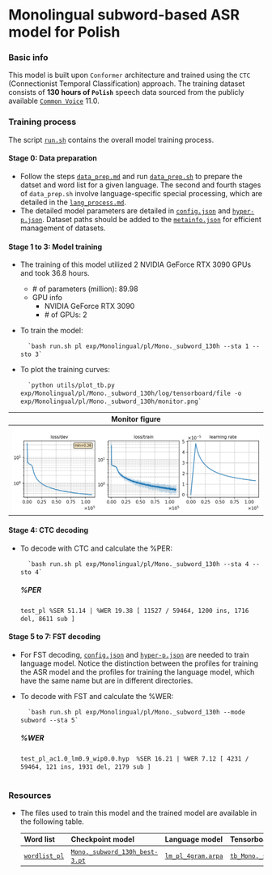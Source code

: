 # Monolingual subword-based ASR model for Polish
### Basic info

This model is built upon `Conformer` architecture and trained using the `CTC` (Connectionist Temporal Classification) approach. The training dataset consists of __130 hours of `Polish`__ speech data sourced from the publicly available [`Common Voice`](https://commonvoice.mozilla.org/) 11.0.


### Training process

The script [`run.sh`](../../../run.sh) contains the overall model training process.

#### Stage 0: Data preparation
* Follow the steps [`data_prep.md`](../../../local/data_prep.md) and run [`data_prep.sh`](../../../local/data_prep.sh) to prepare the datset and word list for a given language. The second and fourth stages of `data_prep.sh` involve language-specific special processing, which are detailed in the [`lang_process.md`](../../../lang-process/pl/lang_process.md). 
* The detailed model parameters are detailed in [`config.json`](config.json) and [`hyper-p.json`](hyper-p.json). Dataset paths should be added to the [`metainfo.json`](../../../data/metainfo.json) for efficient management of datasets.

#### Stage 1 to 3: Model training
* The training of this model utilized 2 NVIDIA GeForce RTX 3090 GPUs and took 36.8 hours.
    * \# of parameters (million): 89.98
    * GPU info 
        * NVIDIA GeForce RTX 3090
        * \# of GPUs: 2

* To train the model:

        `bash run.sh pl exp/Monolingual/pl/Mono._subword_130h --sta 1 --sto 3`
* To plot the training curves:

        `python utils/plot_tb.py exp/Monolingual/pl/Mono._subword_130h/log/tensorboard/file -o exp/Monolingual/pl/Mono._subword_130h/monitor.png`

|     Monitor figure    |
|:-----------------------:|
|![tb-plot](./monitor.png)|

#### Stage 4: CTC decoding
* To decode with CTC and calculate the %PER:

        `bash run.sh pl exp/Monolingual/pl/Mono._subword_130h --sta 4 --sto 4`

    ##### %PER
    ```
    test_pl %SER 51.14 | %WER 19.38 [ 11527 / 59464, 1200 ins, 1716 del, 8611 sub ]

    ```

#### Stage 5 to 7: FST decoding
* For FST decoding, [`config.json`](./lm/config.json) and [`hyper-p.json`](./lm/hyper-p.json) are needed to train language model. Notice the distinction between the profiles for training the ASR model and the profiles for training the language model, which have the same name but are in different directories.
* To decode with FST and calculate the %WER:

        `bash run.sh pl exp/Monolingual/pl/Mono._subword_130h --mode subword --sta 5`

    ##### %WER
    ```
    test_pl_ac1.0_lm0.9_wip0.0.hyp  %SER 16.21 | %WER 7.12 [ 4231 / 59464, 121 ins, 1931 del, 2179 sub ]


    ```
### Resources
* The files used to train this model and the trained model are available in the following table. 

    | Word list | Checkpoint model | Language model | Tensorboard log |
    | ----------- | ----------- | ----------- | ----------- |
    | [`wordlist_pl`](https://cat-ckpt.oss-cn-beijing.aliyuncs.com/cat-multilingual/cv-lang10/dict/pl/wordlist_pl) | [`Mono._subword_130h_best-3.pt`](https://cat-ckpt.oss-cn-beijing.aliyuncs.com/cat-multilingual/cv-lang10/exp/pl/Mono._subword_130h_best-3.pt) | [`lm_pl_4gram.arpa`](https://cat-ckpt.oss-cn-beijing.aliyuncs.com/cat-multilingual/cv-lang10/exp/pl/lm_pl_4gram.arpa) | [`tb_Mono._subword_130h_pl`](https://cat-ckpt.oss-cn-beijing.aliyuncs.com/cat-multilingual/cv-lang10/exp/pl/tb_log_Mono._subword_130h.tar.gz) |

